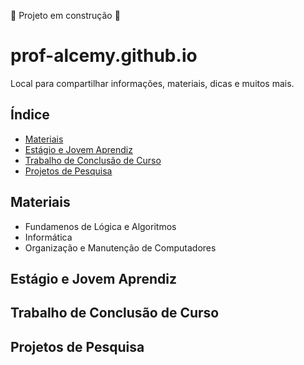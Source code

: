 :construction: Projeto em construção :construction:

# prof-alcemy.github.io
Local para compartilhar informações, materiais, dicas e muitos mais.

## Índice
- [Materiais](#materiais)
- [Estágio e Jovem Aprendiz](#estágio-e-jovem-aprendiz)
- [Trabalho de Conclusão de Curso](#trabalho-de-conclusão-de-curso)
- [Projetos de Pesquisa](#projetos-de-pesquisa)

## Materiais
- Fundamenos de Lógica e Algoritmos
- Informática
- Organização e Manutenção de Computadores

## Estágio e Jovem Aprendiz

## Trabalho de Conclusão de Curso

## Projetos de Pesquisa
